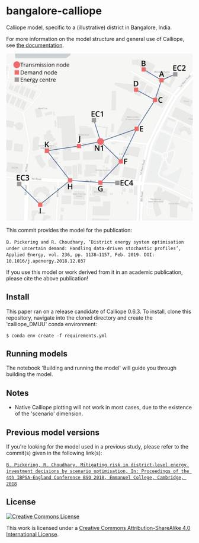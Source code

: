 # bangalore-calliope
Calliope model, specific to a (illustrative) district in Bangalore, India.

For more information on the model structure and general use of Calliope, see [the documentation](https://calliope.readthedocs.io/en/stable/).

![Bangalore district map](bangalore_district.png)

This commit provides the model for the publication:

`B. Pickering and R. Choudhary, ‘District energy system optimisation under uncertain demand: Handling data-driven stochastic profiles’, Applied Energy, vol. 236, pp. 1138–1157, Feb. 2019. DOI: 10.1016/j.apenergy.2018.12.037`

If you use this model or work derived from it in an academic publication, please cite the above publication!

## Install

This paper ran on a release candidate of Calliope 0.6.3. To install, clone this repository, navigate into the cloned directory and create the 'calliope_DMUU' conda environment:

```shell
$ conda env create -f requirements.yml
```

## Running models

The notebook 'Building and running the model' will guide you through building the model.

## Notes

* Native Calliope plotting will not work in most cases, due to the existence of the 'scenario' dimension.

## Previous model versions

If you're looking for the model used in a previous study, please refer to the commit(s) given in the following link(s):

[`B. Pickering, R. Choudhary. Mitigating risk in district-level energy investment decisions by scenario optimisation, In: Proceedings of the 4th IBPSA-England Conference BSO 2018, Emmanuel College, Cambridge, 2018`](https://github.com/brynpickering/bangalore-calliope/tree/fab6bb7f046b335acc36dfbab32954363f5a63db)

## License

[![Creative Commons License](https://i.creativecommons.org/l/by-sa/4.0/88x31.png)](https://creativecommons.org/licenses/by-sa/4.0/)

This work is licensed under a [Creative Commons Attribution-ShareAlike 4.0 International License](http://creativecommons.org/licenses/by-sa/4.0/).
